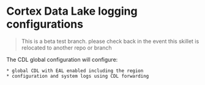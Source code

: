 # Cortex Data Lake logging configurations

> This is a beta test branch. please check back in the event this skillet
> is relocated to another repo or branch

The CDL global configuration will configure:

    * global CDL with EAL enabled including the region
    * configuration and system logs using CDL forwarding